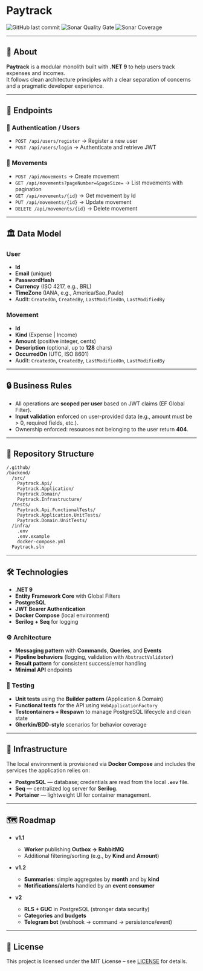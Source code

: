 # Paytrack

![GitHub last commit](https://img.shields.io/github/last-commit/gabbium/paytrack)
![Sonar Quality Gate](https://img.shields.io/sonar/quality_gate/gabbium_paytrack?server=https%3A%2F%2Fsonarcloud.io)
![Sonar Coverage](https://img.shields.io/sonar/coverage/gabbium_paytrack?server=https%3A%2F%2Fsonarcloud.io)

---

## 📌 About

**Paytrack** is a modular monolith built with **.NET 9** to help users track expenses and incomes.  
It follows clean architecture principles with a clear separation of concerns and a pragmatic developer experience.

---

## 🚀 Endpoints

### 🔑 Authentication / Users

- `POST /api/users/register` → Register a new user
- `POST /api/users/login` → Authenticate and retrieve JWT

### 💸 Movements

- `POST /api/movements` → Create movement
- `GET /api/movements?pageNumber=&pageSize=` → List movements with pagination
- `GET /api/movements/{id}` → Get movement by Id
- `PUT /api/movements/{id}` → Update movement
- `DELETE /api/movements/{id}` → Delete movement

---

## 🏛️ Data Model

### User

- **Id**
- **Email** (unique)
- **PasswordHash**
- **Currency** (ISO 4217, e.g., BRL)
- **TimeZone** (IANA, e.g., America/Sao_Paulo)
- Audit: `CreatedOn`, `CreatedBy`, `LastModifiedOn`, `LastModifiedBy`

### Movement

- **Id**
- **Kind** (Expense | Income)
- **Amount** (positive integer, cents)
- **Description** (optional, up to **128** chars)
- **OccurredOn** (UTC, ISO 8601)
- Audit: `CreatedOn`, `CreatedBy`, `LastModifiedOn`, `LastModifiedBy`

---

## 🔒 Business Rules

- All operations are **scoped per user** based on JWT claims (EF Global Filter).
- **Input validation** enforced on user-provided data (e.g., amount must be > 0, required fields, etc.).
- Ownership enforced: resources not belonging to the user return **404**.

---

## 📂 Repository Structure

```
/.github/
/backend/
  /src/
    Paytrack.Api/
    Paytrack.Application/
    Paytrack.Domain/
    Paytrack.Infrastructure/
  /tests/
    Paytrack.Api.FunctionalTests/
    Paytrack.Application.UnitTests/
    Paytrack.Domain.UnitTests/
  /infra/
    .env
    .env.example
    docker-compose.yml
  Paytrack.sln
```

---

## 🛠️ Technologies

- **.NET 9**
- **Entity Framework Core** with Global Filters
- **PostgreSQL**
- **JWT Bearer Authentication**
- **Docker Compose** (local environment)
- **Serilog + Seq** for logging

### ⚙️ Architecture

- **Messaging pattern** with **Commands**, **Queries**, and **Events**
- **Pipeline behaviors** (logging, validation with `AbstractValidator`)
- **Result pattern** for consistent success/error handling
- **Minimal API** endpoints

### 🧪 Testing

- **Unit tests** using the **Builder pattern** (Application & Domain)
- **Functional tests** for the API using `WebApplicationFactory`
- **Testcontainers + Respawn** to manage PostgreSQL lifecycle and clean state
- **Gherkin/BDD-style** scenarios for behavior coverage

---

## 🧱 Infrastructure

The local environment is provisioned via **Docker Compose** and includes the services the application relies on:

- **PostgreSQL** — database; credentials are read from the local **`.env`** file.
- **Seq** — centralized log server for **Serilog**.
- **Portainer** — lightweight UI for container management.

---

## 🗺️ Roadmap

- **v1.1**

  - **Worker** publishing **Outbox → RabbitMQ**
  - Additional filtering/sorting (e.g., by **Kind** and **Amount**)

- **v1.2**

  - **Summaries**: simple aggregates by **month** and by **kind**
  - **Notifications/alerts** handled by an **event consumer**

- **v2**
  - **RLS + GUC** in PostgreSQL (stronger data security)
  - **Categories** and **budgets**
  - **Telegram bot** (webhook → command → persistence/event)

---

## 🪪 License

This project is licensed under the MIT License – see [LICENSE](LICENSE) for details.

